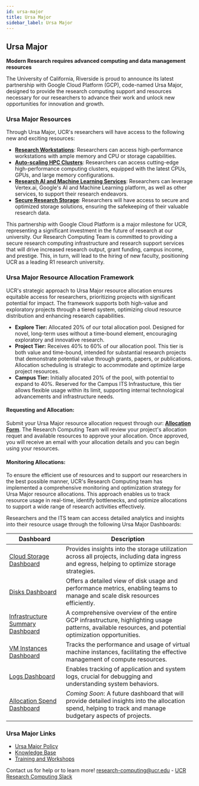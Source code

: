 ```yaml
---
id: ursa-major
title: Ursa Major
sidebar_label: Ursa Major
---
```


## Ursa Major

**Modern Research requires advanced computing and data management resources**

The University of California, Riverside is proud to announce its latest partnership with Google Cloud Platform (GCP), code-named Ursa Major, designed to provide the research computing support and resources necessary for our researchers to advance their work and unlock new opportunities for innovation and growth.

### Ursa Major Resources

Through Ursa Major, UCR's researchers will have access to the following new and exciting resources:

- **[Research Workstations](../Knowledge_Base/Ursa_Major_Research_Workstations.md)**: Researchers can access high-performance workstations with ample memory and CPU or storage capabilities.
- **[Auto-scaling HPC Clusters](../Knowledge_Base/Ursa_Major_HPC_Clusters.md)**: Researchers can access cutting-edge high-performance computing clusters, equipped with the latest CPUs, GPUs, and large memory configurations.
- **[Research AI and Machine Learning Services](../Knowledge_Base/Ursa_Major_Research_Services.md)**: Researchers can leverage Vertex.ai, Google's AI and Machine Learning platform, as well as other services, to support their research endeavors.
- **[Secure Research Storage](../Knowledge_Base/Ursa_Major_Research_Storage.md)**: Researchers will have access to secure and optimized storage solutions, ensuring the safekeeping of their valuable research data.

This partnership with Google Cloud Platform is a major milestone for UCR, representing a significant investment in the future of research at our university. Our Research Computing Team is committed to providing a secure research computing infrastructure and research support services that will drive increased research output, grant funding, campus income, and prestige. This, in turn, will lead to the hiring of new faculty, positioning UCR as a leading R1 research university.

### Ursa Major Resource Allocation Framework

UCR's strategic approach to Ursa Major resource allocation ensures equitable access for researchers, prioritizing projects with significant potential for impact. The framework supports both high-value and exploratory projects through a tiered system, optimizing cloud resource distribution and enhancing research capabilities.

- **Explore Tier:** Allocated 20% of our total allocation pool. Designed for novel, long-term uses without a time-bound element, encouraging exploratory and innovative research.
- **Project Tier:** Receives 40% to 60% of our allocation pool. This tier is both value and time-bound, intended for substantial research projects that demonstrate potential value through grants, papers, or publications. Allocation scheduling is strategic to accommodate and optimize large project resources.
- **Campus Tier:** Initially allocated 20% of the pool, with potential to expand to 40%. Reserved for the Campus ITS Infrastucture, this tier allows flexible usage within its limit, supporting internal technological advancements and infrastructure needs.

#### **Requesting and Allocation:**

Submit your Ursa Major resource allocation request through our: **[Allocation Form](https://forms.gle/GDbr5FbPjykAvB3N8)**.
The Research Computing Team will review your project's allocation requet and available resources to approve your allocation. Once approved, you will receive an email with your allocation details and you can begin using your resources.

#### **Monitoring Allocations:**

To ensure the efficient use of resources and to support our researchers in the best possible manner, UCR's Research Computing team has implemented a comprehensive monitoring and optimization strategy for Ursa Major resource allocations. This approach enables us to track resource usage in real-time, identify bottlenecks, and optimize allocations to support a wide range of research activities effectively.

Researchers and the ITS team can access detailed analytics and insights into their resource usage through the following Ursa Major Dashboards:

| Dashboard                                                                                                                  | Description                                                                                                                  |
|----------------------------------------------------------------------------------------------------------------------------|------------------------------------------------------------------------------------------------------------------------------|
| [Cloud Storage Dashboard](https://console.cloud.google.com/monitoring/dashboards/resourceList/gcs_bucket)              | Provides insights into the storage utilization across all projects, including data ingress and egress, helping to optimize storage strategies. |
| [Disks Dashboard](https://console.cloud.google.com/monitoring/dashboards/resourceList/gce_disk)                        | Offers a detailed view of disk usage and performance metrics, enabling teams to manage and scale disk resources efficiently. |
| [Infrastructure Summary Dashboard](https://console.cloud.google.com/monitoring/dashboards/summary/infrastructure)      | A comprehensive overview of the entire GCP infrastructure, highlighting usage patterns, available resources, and potential optimization opportunities. |
| [VM Instances Dashboard](https://console.cloud.google.com/monitoring/dashboards/resourceList/gce_instance)             | Tracks the performance and usage of virtual machine instances, facilitating the effective management of compute resources.  |
| [Logs Dashboard](https://console.cloud.google.com/monitoring/dashboards/resourceList/logs)                             | Enables tracking of application and system logs, crucial for debugging and understanding system behaviors.                   |
| [Allocation Spend Dashboard](https://console.cloud.google.com/billing/019E1F-BADE9B-60248B/reports)                    | *Coming Soon*: A future dashboard that will provide detailed insights into the allocation spend, helping to track and manage budgetary aspects of projects. |

### Ursa Major Links ###

* [Ursa Major Policy](../Knowledge_Base/Ursa_Major_Policy.md)
* [Knowledge Base](../Knowledge_Base/knowledge-base.md)
* [Training and Workshops](../pages/workshops_and_webinars.md)

Contact us for help or to learn more!
[research-computing@ucr.edu](mailto:research-computing@ucr.edu) - [UCR Research Computing Slack](https://ucr-research-compute.slack.com/)





